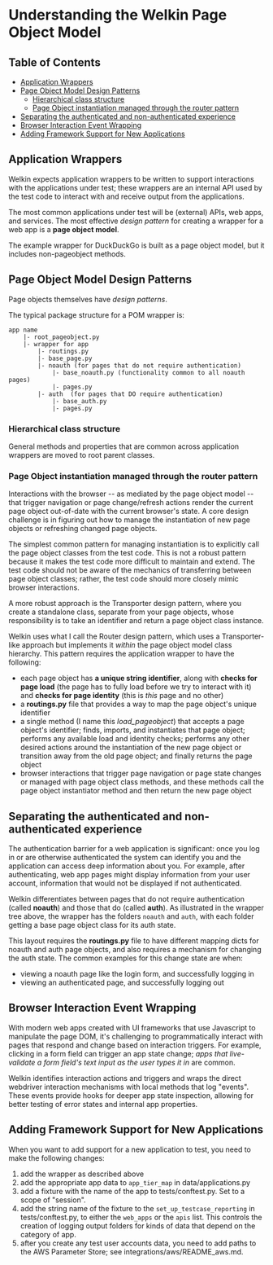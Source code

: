# Understanding the Welkin Page Object Model

## Table of Contents
+ [Application Wrappers](#application-wrappers)
+ [Page Object Model Design Patterns](#page-object-model-design-patterns)
  + [Hierarchical class structure](#hierarchical-class-structure)
  + [Page Object instantiation managed through the router pattern](#page-object-instantiation-managed-through-the-router-pattern)
+ [Separating the authenticated and non-authenticated experience](#separating-the-authenticated-and-non-authenticated-experience )
+ [Browser Interaction Event Wrapping](#browser-interaction-event-wrapping)
+ [Adding Framework Support for New Applications](#adding-framework-support-for-new-applications)


## Application Wrappers
Welkin expects application wrappers to be written to support interactions with the applications under test; these wrappers are an internal API used by the test code to interact with and receive output from the applications. 

The most common applications under test will be (external) APIs, web apps, and services. The most effective _design pattern_ for creating a wrapper for a web app is a **page object model**.

The example wrapper for DuckDuckGo is built as a page object model, but it includes non-pageobject methods.


## Page Object Model Design Patterns
Page objects themselves have _design patterns_. 

The typical package structure for a POM wrapper is:
```
app name
    |- root_pageobject.py
    |- wrapper for app
        |- routings.py
        |- base_page.py
        |- noauth (for pages that do not require authentication)
            |- base_noauth.py (functionality common to all noauth pages)
            |- pages.py
        |- auth  (for pages that DO require authentication)
            |- base_auth.py
            |- pages.py
```

### Hierarchical class structure
General methods and properties that are common across application wrappers are moved to root parent classes.

### Page Object instantiation managed through the router pattern
Interactions with the browser -- as mediated by the page object model -- that trigger navigation or page change/refresh actions render the current page object out-of-date with the current browser's state. A core design challenge is in figuring out how to manage the instantiation of new page objects or refreshing changed page objects. 

The simplest common pattern for managing instantiation is to explicitly call the page object classes from the test code. This is not a robust pattern because it makes the test code more difficult to maintain and extend. The test code should not be aware of the mechanics of transferring between page object classes; rather, the test code should more closely mimic browser interactions. 

A more robust approach is the Transporter design pattern, where you create a standalone class, separate from your page objects, whose responsibility is to take an identifier and return a page object class instance.

Welkin uses what I call the Router design pattern, which uses a Transporter-like approach but implements it _within_ the page object model class hierarchy. This pattern requires the application wrapper to have the following:
+ each page object has **a unique string identifier**, along with **checks for page load** (the page has to fully load before we try to interact with it) and **checks for page identity** (this is _this_ page and no other)
+ a **routings.py** file that provides a way to map the page object's unique identifier
+ a single method (I name this _load_pageobject_) that accepts a page object's identifier; finds, imports, and instantiates that page object; performs any available load and identity checks; performs any other desired actions around the instantiation of the new page object or transition away from the old page object; and finally returns the page object
+ browser interactions that trigger page navigation or page state changes or managed with page object class methods, and these methods call the page object instantiator method and then return the new page object


## Separating the authenticated and non-authenticated experience 
The authentication barrier for a web application is significant: once you log in or are otherwise authenticated the system can identify you and the application can access deep information about you. For example, after authenticating, web app pages might display information from your user account, information that would not be displayed if not authenticated.

Welkin differentiates between pages that do not require authentication (called **noauth**) and those that do (called **auth**). As illustrated in the wrapper tree above, the wrapper has the folders `noauth` and `auth`, with each folder getting a base page object class for its auth state.

This layout requires the **routings.py** file to have different mapping dicts for noauth and auth page objects, and also requires a mechanism for changing the auth state. The common examples for this change state are when:
+ viewing a noauth page like the login form, and successfully logging in
+ viewing an authenticated page, and successfully logging out


## Browser Interaction Event Wrapping
With modern web apps created with UI frameworks that use Javascript to manipulate the page DOM, it's challenging to programmatically interact with pages that respond and change based on interaction triggers. For example, clicking in a form field can trigger an app state change; _apps that live-validate a form field's text input as the user types it in_ are common.  

Welkin identifies interaction actions and triggers and wraps the direct webdriver interaction mechanisms with local methods that log "events". These events provide hooks for deeper app state inspection, allowing for better testing of error states and internal app properties.  


## Adding Framework Support for New Applications
When you want to add support for a new application to test, you need to make the following changes:
1. add the wrapper as described above
2. add the appropriate app data to `app_tier_map` in data/applications.py
3. add a fixture with the name of the app to tests/conftest.py. Set to a scope of "session".
4. add the string name of the fixture to the `set_up_testcase_reporting` in tests/conftest.py, to either the `web_apps` or the `apis` list. This controls the creation of logging output folders for kinds of data that depend on the category of app.  
5. after you create any test user accounts data, you need to add paths to the AWS Parameter Store; see integrations/aws/README_aws.md. 
